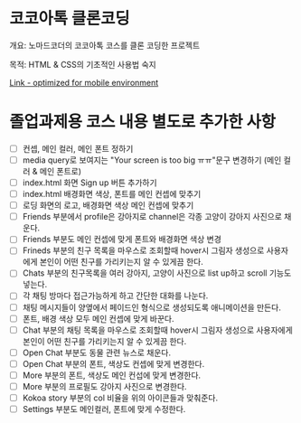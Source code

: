 # 코코아톡 클론코딩

개요: 노마드코더의 코코아톡 코스를 클론 코딩한 프로젝트

목적: HTML & CSS의 기초적인 사용법 숙지

[Link - optimized for mobile environment](https://westone034626.github.io/kokoa-clone-2020/)

# 졸업과제용 코스 내용 별도로 추가한 사항

- [ ] 컨셉, 메인 컬러, 메인 폰트 정하기
- [ ] media query로 보여지는 "Your screen is too big ㅠㅠ"문구 변경하기 (메인 컬러 & 메인 폰트로)
- [ ] index.html 화면 Sign up 버튼 추가하기
- [ ] index.html 배경화면 색상, 폰트를 메인 컨셉에 맞추기
- [ ] 로딩 화면의 로고, 배경화면 색상 메인 컨셉에 맞추기
- [ ] Friends 부분에서 profile은 강아지로 channel은 각종 고양이 강아지 사진으로 채운다.
- [ ] Friends 부분도 메인 컨셉에 맞게 폰트와 배경화면 색상 변경
- [ ] Frineds 부분의 친구 목록을 마우스로 조회할때 hover시 그림자 생성으로 사용자에게 본인이 어떤 친구를 가리키는지 알 수 있게끔 한다.
- [ ] Chats 부분의 친구목록을 여러 강아지, 고양이 사진으로 list up하고 scroll 기능도 넣는다.
- [ ] 각 채팅 방마다 접근가능하게 하고 간단한 대화를 나눈다.
- [ ] 채팅 메시지들이 양옆에서 페이드인 형식으로 생성되도록 애니메이션을 만든다.
- [ ] 폰트, 배경 색상 모두 메인 컨셉에 맞게 바꾼다.
- [ ] Chat 부분의 채팅 목록을 마우스로 조회할때 hover시 그림자 생성으로 사용자에게 본인이 어떤 친구를 가리키는지 알 수 있게끔 한다.
- [ ] Open Chat 부분도 동물 관련 뉴스로 채운다.
- [ ] Open Chat 부분의 폰트, 색상도 컨셉에 맞게 변경한다.
- [ ] More 부분의 폰트, 색상도 메인 컨섭에 맞게 변경한다.
- [ ] More 부분의 프로필도 강아지 사진으로 변경한다.
- [ ] Kokoa story 부분의 col 비율을 위의 아이콘들과 맞춰준다.
- [ ] Settings 부분도 메인컬러, 폰트에 맞게 수정한다.

